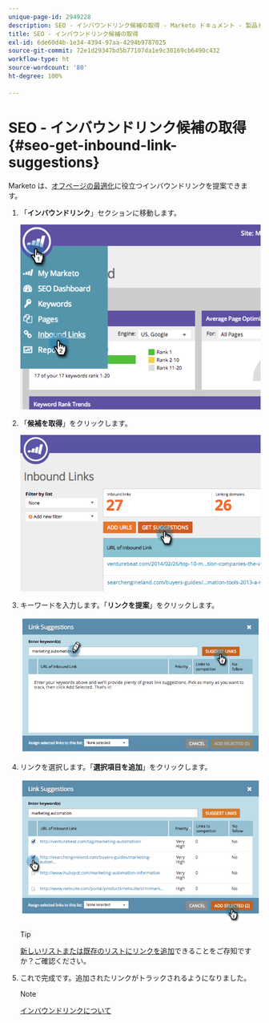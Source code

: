 ```yaml
---
unique-page-id: 2949228
description: SEO - インバウンドリンク候補の取得 - Marketo ドキュメント - 製品ドキュメント
title: SEO - インバウンドリンク候補の取得
exl-id: 6de60d4b-1e34-4394-97aa-4294b9787025
source-git-commit: 72e1d29347bd5b77107da1e9c30169cb6490c432
workflow-type: ht
source-wordcount: '80'
ht-degree: 100%

---
```


# SEO - インバウンドリンク候補の取得 {#seo-get-inbound-link-suggestions}

Marketo は、[オフページの最適化](/help/marketo/product-docs/additional-apps/seo/understanding-seo/understanding-search-engine-optimization.md)に役立つインバウンドリンクを提案できます。

1. 「**インバウンドリンク**」セクションに移動します。

   ![](assets/image2014-9-18-13-3a20-3a44.png)

1. 「**候補を取得**」をクリックします。

   ![](assets/image2014-9-18-13-3a21-3a8.png)

1. キーワードを入力します。「**リンクを提案**」をクリックします。

   ![](assets/image2014-9-18-13-3a21-3a31.png)

1. リンクを選択します。「**選択項目を追加**」をクリックします。

   ![](assets/image2014-9-18-13-3a21-3a40.png)

   >[!TIP]
   >
   >[新しいリストまたは既存のリストにリンクを追加](/help/marketo/product-docs/additional-apps/seo/inbound-links/seo-add-remove-an-inbound-link-url-from-a-list.md)できることをご存知ですか？ご確認ください。

1. これで完成です。追加されたリンクがトラックされるようになりました。

   >[!NOTE]
   >
   >[インバウンドリンクについて](/help/marketo/product-docs/additional-apps/seo/inbound-links/seo-understanding-inbound-links.md)
